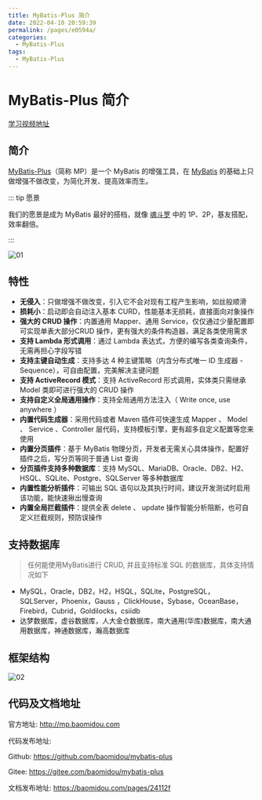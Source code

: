 ```yaml
---
title: MyBatis-Plus 简介
date: 2022-04-10 20:59:39
permalink: /pages/e0594a/
categories:
  - MyBatis-Plus
tags:
  - MyBatis-Plus
---
```

# MyBatis-Plus 简介

[学习视频地址](https://www.bilibili.com/video/BV12R4y157Be?p=1)

## 简介<badge text="MyBatis-Plus(v3.5.1)" />

[MyBatis-Plus](https://github.com/baomidou/mybatis-plus)（简称 MP）是一个 MyBatis 的增强工具，在  [MyBatis](https://www.mybatis.org/mybatis-3/) 的基础上只做增强不做改变，为简化开发、提高效率而生。

::: tip 愿景

我们的愿景是成为 MyBatis 最好的搭档，就像 [魂斗罗](https://baomidou.com/img/contra.jpg) 中的 1P、2P，基友搭配，效率翻倍。

:::

![01](https://cdn.jsdelivr.net/gh/xustudyxu/image-hosting@master/studynotes/MyBatis/Plus-images/01/01.png)

## 特性

+ **无侵入**：只做增强不做改变，引入它不会对现有工程产生影响，如丝般顺滑
+ **损耗小**：启动即会自动注入基本 CURD，性能基本无损耗，直接面向对象操作
+ **强大的 CRUD 操作**：内置通用 Mapper、通用 Service，仅仅通过少量配置即可实现单表大部分CRUD 操作，更有强大的条件构造器，满足各类使用需求
+ **支持 Lambda 形式调用**：通过 Lambda 表达式，方便的编写各类查询条件，无需再担心字段写错
+ **支持主键自动生成**：支持多达 4 种主键策略（内含分布式唯一 ID 生成器 - Sequence），可自由配置，完美解决主键问题
+ **支持 ActiveRecord 模式**：支持 ActiveRecord 形式调用，实体类只需继承 Model 类即可进行强大的 CRUD 操作
+ **支持自定义全局通用操作**：支持全局通用方法注入（ Write once, use anywhere ）
+ **内置代码生成器**：采用代码或者 Maven 插件可快速生成 Mapper 、 Model 、 Service 、Controller 层代码，支持模板引擎，更有超多自定义配置等您来使用
+ **内置分页插件**：基于 MyBatis 物理分页，开发者无需关心具体操作，配置好插件之后，写分页等同于普通 List 查询
+ **分页插件支持多种数据库**：支持 MySQL、MariaDB、Oracle、DB2、H2、HSQL、SQLite、Postgre、SQLServer 等多种数据库
+ **内置性能分析插件**：可输出 SQL 语句以及其执行时间，建议开发测试时启用该功能，能快速揪出慢查询
+ **内置全局拦截插件**：提供全表 delete 、 update 操作智能分析阻断，也可自定义拦截规则，预防误操作

## 支持数据库

> 任何能使用MyBatis进行 CRUD, 并且支持标准 SQL 的数据库，具体支持情况如下

- MySQL，Oracle，DB2，H2，HSQL，SQLite，PostgreSQL，SQLServer，Phoenix，Gauss ，ClickHouse，Sybase，OceanBase，Firebird，Cubrid，Goldilocks，csiidb
- 达梦数据库，虚谷数据库，人大金仓数据库，南大通用(华库)数据库，南大通用数据库，神通数据库，瀚高数据库

## 框架结构

![02](https://cdn.jsdelivr.net/gh/xustudyxu/image-hosting@master/studynotes/MyBatis/Plus-images/01/02.png)

## 代码及文档地址

官方地址: http://mp.baomidou.com

代码发布地址:

Github: https://github.com/baomidou/mybatis-plus

Gitee: https://gitee.com/baomidou/mybatis-plus

文档发布地址: https://baomidou.com/pages/24112f

